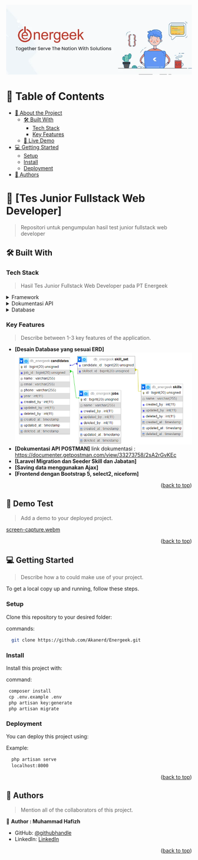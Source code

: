 <a name="readme-top"></a>

<!--
!!! IMPORTANT !!!
This README is an example of how you could professionally present your codebase. 
Writing documentation is a crucial part of your work as a professional software developer and cannot be ignored. 

You should modify this file to match your project and remove sections that don't apply.

REQUIRED SECTIONS:
- Table of Contents
- About the Project
  - Built With
  - Live Demo
- Getting Started
- Authors
- Future Features
- Contributing
- Show your support
- Acknowledgements
- License

OPTIONAL SECTIONS:
- FAQ

After you're finished please remove all the comments and instructions!

For more information on the importance of a professional README for your repositories: https://github.com/microverseinc/curriculum-transversal-skills/blob/main/documentation/articles/readme_best_practices.md
-->


<div align="center">
  <!-- You are encouraged to replace this logo with your own! Otherwise you can also remove it. -->
  <img src="readme.png" alt="logo" height="auto" />

  <br/>

</div>

<!-- TABLE OF CONTENTS -->

# 📗 Table of Contents

- [📖 About the Project](#about-project)
  - [🛠 Built With](#built-with)
    - [Tech Stack](#tech-stack)
    - [Key Features](#key-features)
  - [🚀 Live Demo](#live-demo)
- [💻 Getting Started](#getting-started)
  - [Setup](#setup)
  - [Install](#install)
  - [Deployment](#deployment)
- [👥 Authors](#authors)

<!-- PROJECT DESCRIPTION -->

# 📖 [Tes Junior Fullstack Web Developer] <a name="about-project"></a>

> Repositori untuk pengumpulan hasil test junior fullstack web developer

## 🛠 Built With <a name="built-with"></a>

### Tech Stack <a name="tech-stack"></a>

> Hasil Tes Junior Fullstack Web Developer pada PT Energeek

<details>
  <summary>Framework</summary>
  <ul>
    <li><a href="#">Laravel</a></li>
  </ul>
</details>

<details>
  <summary>Dokumentasi API</summary>
  <ul>
    <li><a href="#">Postman</a></li>
  </ul>
</details>

<details>
<summary>Database</summary>
  <ul>
    <li><a href="#">MySQL</a></li>
  </ul>
</details>

<!-- Features -->

### Key Features <a name="key-features"></a>

> Describe between 1-3 key features of the application.

- **[Desain Database yang sesuai ERD]**
  <img src="\dokumentasi\ERD.png" alt="logo" height="auto" />
- **[Dokumentasi API POSTMAN]**
  link dokumentasi : https://documenter.getpostman.com/view/33273758/2sA2rGvKEc
- **[Laravel Migration dan Seeder Skill dan Jabatan]**
- **[Saving data menggunakan Ajax]**
- **[Frontend dengan Bootstrap 5, select2, niceform]**

<p align="right">(<a href="#readme-top">back to top</a>)</p>

<!-- LIVE DEMO -->

## 🚀 Demo Test <a name="live-demo"></a>

> Add a demo to your deployed project.

[screen-capture.webm](https://github.com/Akanerd/Energeek/assets/85096618/5f88e7e1-9153-4a29-9cab-67d1639da744)

<p align="right">(<a href="#readme-top">back to top</a>)</p>

<!-- GETTING STARTED -->

## 💻 Getting Started <a name="getting-started"></a>

> Describe how a to could make use of your project.

To get a local copy up and running, follow these steps.


### Setup

Clone this repository to your desired folder:


commands:

```sh
  git clone https://github.com/Akanerd/Energeek.git
```


### Install

Install this project with:

command:

```
 composer install
 cp .env.example .env
 php artisan key:generate
 php artisan migrate
```

### Deployment

You can deploy this project using:


Example:

```sh
  php artisan serve
  localhost:8000
```


<p align="right">(<a href="#readme-top">back to top</a>)</p>

<!-- AUTHORS -->

## 👥 Authors <a name="authors"></a>

> Mention all of the collaborators of this project.

👤 **Author : Muhammad Hafizh**

- GitHub: [@githubhandle](https://github.com/Akanerd)
- LinkedIn: [LinkedIn](https://linkedin.com/in/azzasafah)


<p align="right">(<a href="#readme-top">back to top</a>)</p>
